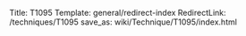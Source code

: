 Title: T1095
Template: general/redirect-index
RedirectLink: /techniques/T1095
save_as: wiki/Technique/T1095/index.html